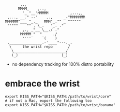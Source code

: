 ```
       ,.,
      MMMM_    ,..,
        "_ "__"MMMMM          ,...,,
 ,..., __." --"    ,.,     _-"MMMMMMM
MMMMMM"___ "_._   MMM"_."" _ """"""
 """""    "" , \_.   "_. ."
        ,., _"__ \__./ ."
       MMMMM_"  "_    ./
        ''''      (    )
 ._______________.-'____"---._.
  \     the wrist repo       /
   \________________________/
   (_)                    (_)
```

- no dependency tracking for 100% distro portability

# embrace the wrist
```
export KISS_PATH="$KISS_PATH:/path/to/wrist/core"
# if not a Mac, export the following too
export KISS_PATH="$KISS_PATH:/path/to/wrist/banana"
```
